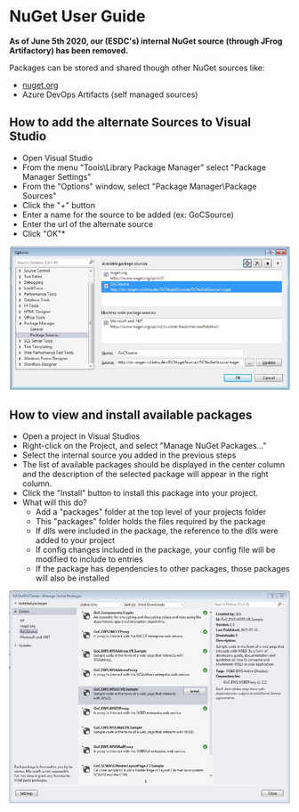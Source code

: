 # NuGet User Guide  

**As of June 5th 2020, our (ESDC's) internal NuGet source (through JFrog Artifactory) has been removed.**

Packages can be stored and shared though other NuGet sources like:

* [nuget.org](https://www.nuget.org/)
* Azure DevOps Artifacts (self managed sources)

## How to add the alternate Sources to Visual Studio

* Open Visual Studio
* From the menu "Tools\Library Package Manager" select "Package Manager Settings"
* From the "Options" window, select "Package Manager\Package Sources"
* Click the "+" button
* Enter a name for the source to be added (ex: GoCSource)
* Enter the url of the alternate source
* Click "OK"*

![Nuget Window](assets/nugetwindow.jpg)

## How to view and install available packages

* Open a project in Visual Studios
* Right-click on the Project, and select "Manage NuGet Packages..."
* Select the internal source you added in the previous steps
* The list of available packages should be displayed in the center column and the description of the selected package will appear in the right column.
* Click the "Install" button to install this package into your project.
* What will this do?  
  * Add a "packages" folder at the top level of your projects folder
  * This "packages" folder holds the files required by the package
  * If dlls were included in the package, the reference to the dlls were added to your project
  * If config changes included in the package, your config file will be modified to include to entries
  * If the package has dependencies to other packages, those packages will also be installed

![Nuget Window](assets/nugetcatalog.jpg)
